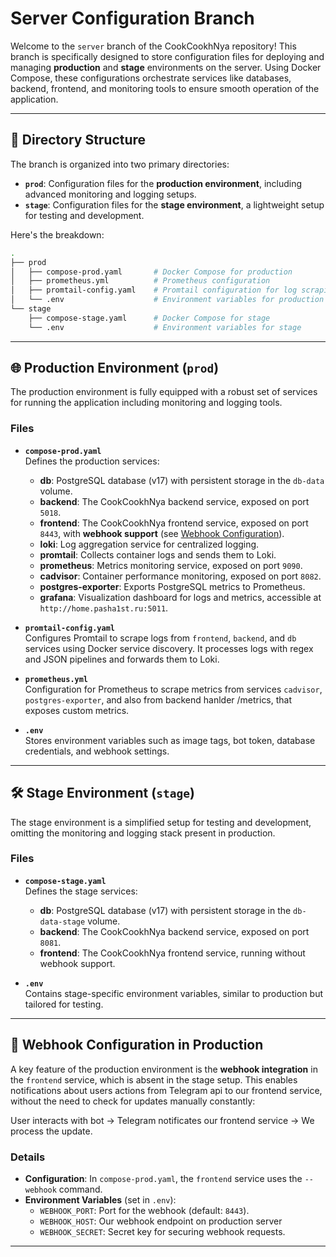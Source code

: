 # Server Configuration Branch

Welcome to the `server` branch of the CookCookhNya repository! This branch is specifically designed to store configuration files for deploying and managing **production** and **stage** environments on the server. Using Docker Compose, these configurations orchestrate services like databases, backend, frontend, and monitoring tools to ensure smooth operation of the application.

---

## 📂 Directory Structure

The branch is organized into two primary directories:

- **`prod`**: Configuration files for the **production environment**, including advanced monitoring and logging setups.
- **`stage`**: Configuration files for the **stage environment**, a lightweight setup for testing and development.

Here's the breakdown:

```bash
.
├── prod
│   ├── compose-prod.yaml       # Docker Compose for production
│   ├── prometheus.yml          # Prometheus configuration
│   ├── promtail-config.yaml    # Promtail configuration for log scraping
│   └── .env                    # Environment variables for production
└── stage
    ├── compose-stage.yaml      # Docker Compose for stage
    └── .env                    # Environment variables for stage
```

---

## 🌐 Production Environment (`prod`)

The production environment is fully equipped with a robust set of services for running the application including monitoring and logging tools.

### Files

- **`compose-prod.yaml`**  
  Defines the production services:
  - **db**: PostgreSQL database (v17) with persistent storage in the `db-data` volume.
  - **backend**: The CookCookhNya backend service, exposed on port `5018`.
  - **frontend**: The CookCookhNya frontend service, exposed on port `8443`, with **webhook support** (see [Webhook Configuration](#webhook-configuration-in-production)).
  - **loki**: Log aggregation service for centralized logging.
  - **promtail**: Collects container logs and sends them to Loki.
  - **prometheus**: Metrics monitoring service, exposed on port `9090`.
  - **cadvisor**: Container performance monitoring, exposed on port `8082`.
  - **postgres-exporter**: Exports PostgreSQL metrics to Prometheus.
  - **grafana**: Visualization dashboard for logs and metrics, accessible at `http://home.pasha1st.ru:5011`.

- **`promtail-config.yaml`**  
  Configures Promtail to scrape logs from `frontend`, `backend`, and `db` services using Docker service discovery. It processes logs with regex and JSON pipelines and forwards them to Loki.

- **`prometheus.yml`**  
  Configuration for Prometheus to scrape metrics from services `cadvisor`, `postgres-exporter`, and also from backend hanlder /metrics, that exposes custom metrics.

- **`.env`**  
  Stores environment variables such as image tags, bot token, database credentials, and webhook settings.

---

## 🛠️ Stage Environment (`stage`)

The stage environment is a simplified setup for testing and development, omitting the monitoring and logging stack present in production.

### Files

- **`compose-stage.yaml`**  
  Defines the stage services:
  - **db**: PostgreSQL database (v17) with persistent storage in the `db-data-stage` volume.
  - **backend**: The CookCookhNya backend service, exposed on port `8081`.
  - **frontend**: The CookCookhNya frontend service, running without webhook support.

- **`.env`**  
  Contains stage-specific environment variables, similar to production but tailored for testing.

---

## 🌟 Webhook Configuration in Production

A key feature of the production environment is the **webhook integration** in the `frontend` service, which is absent in the stage setup. This enables notifications about users actions from Telegram api to our frontend service, without the need to check for updates manually constantly:
  
User interacts with bot -> Telegram notificates our frontend service -> We process the update.

### Details

- **Configuration**: In `compose-prod.yaml`, the `frontend` service uses the `--webhook` command.
- **Environment Variables** (set in `.env`):
  - `WEBHOOK_PORT`: Port for the webhook (default: `8443`).
  - `WEBHOOK_HOST`: Our webhook endpoint on production server
  - `WEBHOOK_SECRET`: Secret key for securing webhook requests.

---

